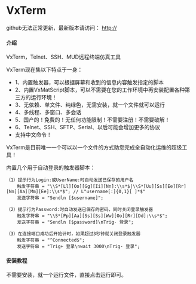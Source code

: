 # VxTerm
github无法正常更新，最新版本请访问：
[http://](https://blog.forbs.cn/post/111.html)

#### 介绍
VxTerm，Telnet、SSH、MUD远程终端仿真工具

VxTerm现在集以下特点于一身：

-   1、内置触发器，可以根据屏幕和收到的信息内容触发指定的脚本
-   2、内置VxMatScript脚本，可以不需要在您的工作环境中再安装配置各种第三方的运行环境！
-   3、无依赖、单文件、纯绿色，无需安装，就一个文件就可以运行
-   4、多线程、多窗口、多会话
-   5、国产的！免费的！无任何功能限制！不需要注册！不需要破解！
-   6、Telnet、SSH、SFTP、Serial、以后可能会增加更多的协议
-   支持中文命令！ 

VxTerm是目前唯一一个可以以一个文件的方式助您完成全自动化运维的超级工具！

内置几个用于自动登录的触发器脚本：

```
（1）提示行为Login:或UserName:时自动发送已保存的用户名
    触发字符串 = "\\S*[Ll][Oo][Gg][Ii][Nn]:\\s*$|\\S*[Uu][Ss][Ee][Rr][Nn][Aa][Mm][Ee]:\\s*$"; // L"username[:]{0,1}[ ]*$"
    发送字符串 = "Sendln [$username]";

（2）提示行为Password:时自动发送已保存的密码，同时关闭登录触发器
    触发字符串 = "\\S*[Pp][Aa][Ss][Ss][Ww][Oo][Rr][Dd]:\\s*$";
    发送字符串 = "Sendln [$password]\nTrig- 登录";

（3）在连接端口成功后开始计时，如果超过3秒钟就关闭登录触发器
    触发字符串 = "^Connected$";
    发送字符串 = "Trig+ 登录\nwait 3000\nTrig- 登录";
```


#### 安装教程
不需要安装，就一个运行文件，直接点击运行即可。
